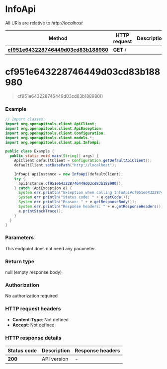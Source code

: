 # InfoApi

All URIs are relative to *http://localhost*

Method | HTTP request | Description
------------- | ------------- | -------------
[**cf951e643228746449d03cd83b188980**](InfoApi.md#cf951e643228746449d03cd83b188980) | **GET** / | 


<a name="cf951e643228746449d03cd83b188980"></a>
# **cf951e643228746449d03cd83b188980**
> cf951e643228746449d03cd83b188980()



### Example
```java
// Import classes:
import org.openapitools.client.ApiClient;
import org.openapitools.client.ApiException;
import org.openapitools.client.Configuration;
import org.openapitools.client.models.*;
import org.openapitools.client.api.InfoApi;

public class Example {
  public static void main(String[] args) {
    ApiClient defaultClient = Configuration.getDefaultApiClient();
    defaultClient.setBasePath("http://localhost");

    InfoApi apiInstance = new InfoApi(defaultClient);
    try {
      apiInstance.cf951e643228746449d03cd83b188980();
    } catch (ApiException e) {
      System.err.println("Exception when calling InfoApi#cf951e643228746449d03cd83b188980");
      System.err.println("Status code: " + e.getCode());
      System.err.println("Reason: " + e.getResponseBody());
      System.err.println("Response headers: " + e.getResponseHeaders());
      e.printStackTrace();
    }
  }
}
```

### Parameters
This endpoint does not need any parameter.

### Return type

null (empty response body)

### Authorization

No authorization required

### HTTP request headers

 - **Content-Type**: Not defined
 - **Accept**: Not defined

### HTTP response details
| Status code | Description | Response headers |
|-------------|-------------|------------------|
**200** | API version |  -  |

